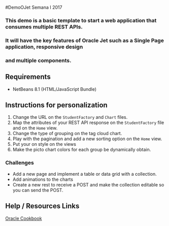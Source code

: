 #DemoOJet Semana I 2017

### This demo is a basic template to start a web application that consumes multiple REST APIs. 
### It will have the key features of Oracle Jet such as a Single Page application, responsive design
### and multiple components.

## Requirements

- NetBeans  8.1 (HTML/JavaScript Bundle)

## Instructions for personalization

1. Change the URL on the `StudentFactory` and `Chart` files.
2. Map the attributes of your REST API response on the `StudentFactory` file and on the `Home` view.
3. Change the type of grouping on the tag cloud chart.
4. Play with the pagination and add a new sorting option on the `Home` view.
5. Put your on style on the views
6. Make the picto chart colors for each group be dynamically obtain.

### Challenges

- Add a new page and implement a table or data grid with a collection.
- Add animations to the charts
- Create a new rest to receive a POST and make the collection editable so you can send the POST.

## Help / Resources Links

[Oracle Cookbook](http://www.oracle.com/webfolder/technetwork/jet/jetCookbook.html?component=home&demo=all)
